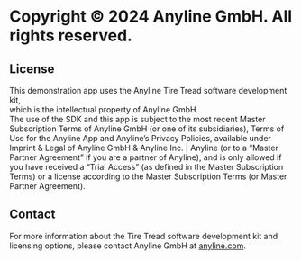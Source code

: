 # Copyright © 2024 Anyline GmbH. All rights reserved.

## License

This demonstration app uses the Anyline Tire Tread software development kit,  
which is the intellectual property of Anyline GmbH.  
The use of the SDK and this app is subject to the most recent Master Subscription Terms of Anyline GmbH (or one of its subsidiaries), Terms of Use for the Anyline App and Anyline’s Privacy Policies, available under Imprint & Legal of Anyline GmbH & Anyline Inc. | Anyline (or to a “Master Partner Agreement” if you are a partner of Anyline), and is only allowed if you have received a “Trial Access” (as defined in the Master Subscription Terms) or a license according to the Master Subscription Terms (or Master Partner Agreement).

## Contact

For more information about the Tire Tread software development kit and licensing options, please contact Anyline GmbH at [anyline.com](https://anyline.com).